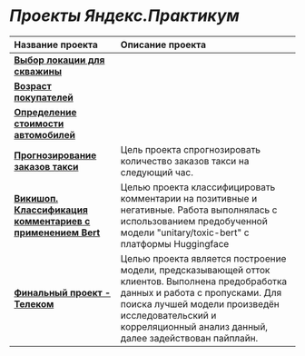 
# ***Проекты Яндекс.Практикум***


| Название проекта | Описание проекта |
|:-----------------|:-----------------|
| [**Выбор локации для скважины**](https://github.com/ElizaEa/Talakina_Elizaveta/blob/main/oil_well.ipynb) |  |
| [**Возраст покупателей**](https://github.com/ElizaEa/Talakina_Elizaveta/blob/main/yp_age.ipynb) |  |
| [**Определение стоимости автомобилей**](https://github.com/ElizaEa/Talakina_Elizaveta/blob/main/yp_avto.ipynb) |  |
| [**Прогнозирование заказов такси**](https://github.com/ElizaEa/Talakina_Elizaveta/blob/main/yp_taxi.ipynb) | Цель проекта спрогнозировать количество заказов такси на следующий час. |
| [**Викишоп. Классификация комментариев с применением Bert**](https://github.com/ElizaEa/Talakina_Elizaveta/blob/main/Wikishop.ipynb) | Целью проекта классифицировать комментарии на позитивные и негативные. Работа выполнялась с использованием предобученной модели "unitary/toxic-bert" с платформы Huggingface|
| [**Финальный проект - Телеком**](https://github.com/ElizaEa/Talakina_Elizaveta/blob/main/yp_telekom.ipynb) | Целью проекта является построение модели, предсказывающей отток клиентов. Выполнена предобработка данных и работа с пропусками. Для поиска лучшей модели произведён исследовательский и корреляционный анализ данный, далее задействован пайплайн. |
